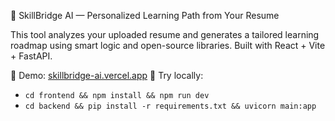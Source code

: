 🎯 SkillBridge AI — Personalized Learning Path from Your Resume

This tool analyzes your uploaded resume and generates a tailored learning roadmap using smart logic and open-source libraries. Built with React + Vite + FastAPI.

🚀 Demo: [skillbridge-ai.vercel.app](#)
📂 Try locally:
- `cd frontend && npm install && npm run dev`
- `cd backend && pip install -r requirements.txt && uvicorn main:app`
